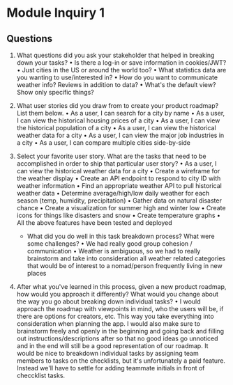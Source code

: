 # Module Inquiry 1

## Questions

1. What questions did you ask your stakeholder that helped in breaking down your tasks?
    • Is there a log-in or save information in cookies/JWT?
    • Just cities in the US or around the world too?
    • What statistics data are you wanting to use/interested in?
    • How do you want to communicate weather info? Reviews in addition to data?
    • What's the default view? Show only specific things?

2. What user stories did you draw from to create your product roadmap? List them below.
    • As a user, I can search for a city by name
    • As a user, I can view the historical housing prices of a city
    • As a user, I can view the historical population of a city
    • As a user, I can view the historical weather data for a city
    • As a user, I can view the major job industries in a city 
    • As a user, I can compare multiple cities side-by-side

3. Select your favorite user story. What are the tasks that need to be accomplished in order to ship that particular user story?
    • As a user, I can view the historical weather data for a city
        • Create a wireframe for the weather display
        • Create an API endpoint to respond to city ID with weather information
        • Find an appropriate weather API to pull historical weather data
        • Determine average/high/low daily weather for each season (temp, humidity, precipitation)
        • Gather data on natural disaster chance
        • Create a visualization for summer high and winter low
        • Create icons for things like disasters and snow
        • Create temperature graphs
        • All the above features have been tested and deployed
    - What did you do well in this task breakdown process? What were some challenges?
        • We had really good group cohesion / communication
        • Weather is ambiguous, so we had to really brainstorm and take into consideration
          all weather related categories that would be of interest to a nomad/person frequently
          living in new places

4. After what you've learned in this process, given a new product roadmap, how would you approach it differently? What would you change about the way you go about breaking down individual tasks?
    • I would approach the roadmap with viewpoints in mind, who the users will be, if there are options for creators, etc. This way you take everything into consideration when planning the app. I would also make sure to brainstorm freely and openly in the beginning and going back and filling out instructions/descriptions after so that no good ideas go unnoticed and in the end will still be a good representation of our roadmap. It would be nice to breakdown individual tasks by assigning team members to tasks on the checklists, but it's unfortunately a paid feature. Instead we'll have to settle for adding teammate initials in front of checcklist tasks. 
